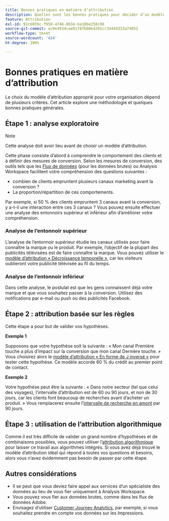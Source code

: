 ```yaml
---
title: Bonnes pratiques en matière dʼattribution
description: Quelles sont les bonnes pratiques pour décider dʼun modèle dʼattribution ?
feature: Attribution
exl-id: 92c6039c-f950-4746-8b34-ba18be258c08
source-git-commit: ac9e4934cee0178fb00e4201cc3444d333a74052
workflow-type: tm+mt
source-wordcount: '424'
ht-degree: 100%

---
```


# Bonnes pratiques en matière dʼattribution

Le choix du modèle dʼattribution approprié pour votre organisation dépend de plusieurs critères. Cet article explore une méthodologie et quelques bonnes pratiques générales.

## Étape 1 : analyse exploratoire

>[!NOTE]
>Cette analyse doit avoir lieu avant de choisir un modèle dʼattribution.

Cette phase consiste dʼabord à comprendre le comportement des clients et à définir des mesures de conversion. Selon les mesures de conversion, des outils tels que les [Flux de données](https://experienceleague.adobe.com/docs/analytics/export/analytics-data-feed/data-feed-overview.html?lang=fr) (pour les données brutes) ou Analysis Workspace facilitent votre compréhension des questions suivantes :

* combien de clients empruntent plusieurs canaux marketing avant la conversion ?
* La proportion/répartition de ces comportements.

Par exemple, si 50 % des clients empruntent 3 canaux avant la conversion, y a-t-il une interaction entre ces 3 canaux ?
Vous pouvez ensuite effectuer une analyse des entonnoirs supérieur et inférieur afin dʼaméliorer votre compréhension.

### Analyse de lʼentonnoir supérieur

Lʼanalyse de lʼentonnoir supérieur étudie les canaux utilisés pour faire connaître la marque ou le produit. Par exemple, lʼobjectif de la plupart des publicités télévisées est de faire connaître la marque. Vous pouvez utiliser le [modèle dʼattribution « Décroissance temporelle »](/help/analyze/analysis-workspace/attribution/models.md), car les visiteurs oublieront votre publicité télévisée au fil du temps.

### Analyse de lʼentonnoir inférieur

Dans cette analyse, le postulat est que les gens connaissent déjà votre marque et que vous souhaitez passer à la conversion. Utilisez des notifications par e-mail ou push ou des publicités Facebook.

## Étape 2 : attribution basée sur les règles

Cette étape a pour but de valider vos hypothèses.

**Exemple 1**

Supposons que votre hypothèse soit la suivante : « Mon canal Première touche a plus dʼimpact sur la conversion que mon canal Dernière touche. » Vous choisirez alors le [modèle dʼattribution « En forme de J inversé »](/help/analyze/analysis-workspace/attribution/models.md) pour tester cette hypothèse. Ce modèle accorde 60 % du crédit au premier point de contact.

**Exemple 2**

Votre hypothèse peut être la suivante : « Dans notre secteur (tel que celui des voyages), lʼintervalle dʼattribution est de 60 ou 90 jours, et non de 30 jours, car les clients font beaucoup de recherches avant dʼacheter un produit. » Vous remplacerez ensuite lʼ[intervalle de recherche en amont](https://experienceleague.adobe.com/docs/analytics/analyze/analysis-workspace/attribution/models.html?lang=fr#lookback-windows) par 90 jours.

## Étape 3 : utilisation de lʼattribution algorithmique

Comme il est très difficile de valider un grand nombre dʼhypothèses et de combinaisons possibles, vous pouvez utiliser lʼ[attribution algorithmique](/help/analyze/analysis-workspace/attribution/algorithmic.md) pour laisser ce travail aux algorithmes intégrés. Si vous avez déjà trouvé le modèle dʼattribution idéal qui répond à toutes vos questions et besoins, alors vous nʼavez évidemment pas besoin de passer par cette étape.

## Autres considérations

* Il se peut que vous deviez faire appel aux services dʼun spécialiste des données au lieu de vous fier uniquement à Analysis Workspace.
* Vous pouvez vous fier aux données brutes, comme dans les flux de données Adobe.
* Envisagez dʼutiliser [Customer Journey Analytics](https://experienceleague.adobe.com/docs/analytics-platform/using/cja-overview/cja-overview.html?lang=fr), par exemple, si vous souhaitez prendre en compte vos données sur les Impressions.

